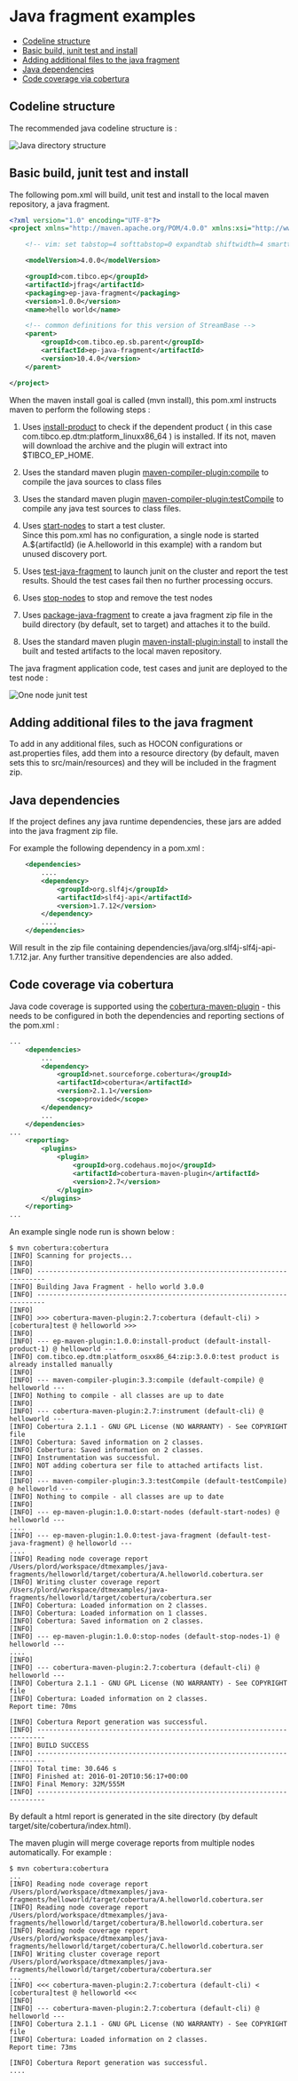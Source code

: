 # Java fragment examples

* [Codeline structure](#codeline-structure)
* [Basic build, junit test and install](#basic-build-junit-test-and-install)
* [Adding additional files to the java fragment](#adding-additional-files-to-the-java-fragment)
* [Java dependencies](#java-dependencies)
* [Code coverage via cobertura](#code-coverage-via-cobertura)

<a name="codeline-structure"></a>

## Codeline structure
  
The recommended java codeline structure is :
  
![Java directory structure](uml/java-structure.svg)

<a name="basic-build-junit-test-and-install"></a>

## Basic build, junit test and install

The following pom.xml will build, unit test and install to the local maven 
repository, a java fragment.

``` xml
<?xml version="1.0" encoding="UTF-8"?>
<project xmlns="http://maven.apache.org/POM/4.0.0" xmlns:xsi="http://www.w3.org/2001/XMLSchema-instance" xsi:schemaLocation="http://maven.apache.org/POM/4.0.0 http://maven.apache.org/xsd/maven-4.0.0.xsd">

    <!-- vim: set tabstop=4 softtabstop=0 expandtab shiftwidth=4 smarttab : -->

    <modelVersion>4.0.0</modelVersion>

    <groupId>com.tibco.ep</groupId>
    <artifactId>jfrag</artifactId>
    <packaging>ep-java-fragment</packaging>
    <version>1.0.0</version>
    <name>hello world</name>

    <!-- common definitions for this version of StreamBase -->
    <parent>
        <groupId>com.tibco.ep.sb.parent</groupId>
        <artifactId>ep-java-fragment</artifactId>
        <version>10.4.0</version>
    </parent>

</project>
```

When the maven install goal is called (mvn install), this pom.xml instructs
maven to perform the following steps :
  
1. Uses [install-product](https://tibcosoftware.github.io/tibco-streaming-maven-plugin/2.0.0-M1/ep-maven-plugin/install-product-mojo.html) to check if the 
    dependent product ( in this case com.tibco.ep.dtm:platform\_linuxx86_64 ) is
    installed.  If its not, maven will download the archive and the plugin
    will extract into $TIBCO\_EP\_HOME.
    
2. Uses the standard maven plugin [maven-compiler-plugin:compile](https://maven.apache.org/plugins/maven-compiler-plugin/compile-mojo.html)
    to compile the java sources to class files
    
3. Uses the standard maven plugin [maven-compiler-plugin:testCompile](https://maven.apache.org/plugins/maven-compiler-plugin/testCompile-mojo.html)
    to compile any java test sources to class files.
    
4. Uses [start-nodes](https://tibcosoftware.github.io/tibco-streaming-maven-plugin/2.0.0-M1/ep-maven-plugin/start-nodes-mojo.html) to start a test cluster.  
    Since this pom.xml has no configuration, a single node is started 
    A.${artifactId} (ie A.helloworld in this example) with a random but unused 
    discovery port.
    
5. Uses [test-java-fragment](https://tibcosoftware.github.io/tibco-streaming-maven-plugin/2.0.0-M1/ep-maven-plugin/test-java-fragment-mojo.html) to launch
    junit on the cluster and report the test results.  Should the test cases
    fail then no further processing occurs.
    
6. Uses [stop-nodes](https://tibcosoftware.github.io/tibco-streaming-maven-plugin/2.0.0-M1/ep-maven-plugin/stop-nodes-mojo.html) to stop and remove the test 
    nodes
  
7. Uses [package-java-fragment](https://tibcosoftware.github.io/tibco-streaming-maven-plugin/2.0.0-M1/ep-maven-plugin/package-java-fragment-mojo.html) to create
    a java fragment zip file in the build directory (by default, set to target)
    and attaches it to the build.
    
8. Uses the standard maven plugin [maven-install-plugin:install](https://maven.apache.org/plugins/maven-install-plugin/install-mojo.html)
    to install the built and tested artifacts to the local maven repository.
    
  
The java fragment application code, test cases and junit are deployed to the
test node :
  
![One node junit test](uml/one-node-junit.svg)

<a name="adding-additional-files-to-the-java-fragment"></a>

## Adding additional files to the java fragment

To add in any additional files, such as HOCON configurations or
ast.properties files, add them into a resource directory (by default, 
maven sets this to src/main/resources) and they will be included in the 
fragment zip.

<a name="java-dependencies"></a>

## Java dependencies

If the project defines any java runtime dependencies, these jars are added
into the java fragment zip file.

For example the following dependency in a pom.xml :

``` xml
    <dependencies>
        ....
        <dependency>
            <groupId>org.slf4j</groupId>
            <artifactId>slf4j-api</artifactId>
            <version>1.7.12</version>
        </dependency>
        ....
    </dependencies>
```

Will result in the zip file containing dependencies/java/org.slf4j-slf4j-api-1.7.12.jar.
Any further transitive dependencies are also added.

<a name="code-coverage-via-cobertura"></a>

## Code coverage via cobertura

Java code coverage is supported using the [cobertura-maven-plugin](http://www.mojohaus.org/cobertura-maven-plugin/) -
this needs to be configured in both the dependencies and reporting sections of
the pom.xml :
  
``` xml
...
    <dependencies>
        ...
        <dependency>
            <groupId>net.sourceforge.cobertura</groupId>
            <artifactId>cobertura</artifactId>
            <version>2.1.1</version>
            <scope>provided</scope>
        </dependency>
        ...
    </dependencies> 
...
    <reporting>
        <plugins>
            <plugin>
                <groupId>org.codehaus.mojo</groupId>
                <artifactId>cobertura-maven-plugin</artifactId>
                <version>2.7</version>
            </plugin>
        </plugins>
    </reporting>    
...
```

An example single node run is shown below :
  
``` shell
$ mvn cobertura:cobertura
[INFO] Scanning for projects...
[INFO]                                                                         
[INFO] ------------------------------------------------------------------------
[INFO] Building Java Fragment - hello world 3.0.0
[INFO] ------------------------------------------------------------------------
[INFO] 
[INFO] >>> cobertura-maven-plugin:2.7:cobertura (default-cli) > [cobertura]test @ helloworld >>>
[INFO] 
[INFO] --- ep-maven-plugin:1.0.0:install-product (default-install-product-1) @ helloworld ---
[INFO] com.tibco.ep.dtm:platform_osxx86_64:zip:3.0.0:test product is already installed manually
[INFO] 
[INFO] --- maven-compiler-plugin:3.3:compile (default-compile) @ helloworld ---
[INFO] Nothing to compile - all classes are up to date
[INFO] 
[INFO] --- cobertura-maven-plugin:2.7:instrument (default-cli) @ helloworld ---
[INFO] Cobertura 2.1.1 - GNU GPL License (NO WARRANTY) - See COPYRIGHT file
[INFO] Cobertura: Saved information on 2 classes.
[INFO] Cobertura: Saved information on 2 classes.
[INFO] Instrumentation was successful.
[INFO] NOT adding cobertura ser file to attached artifacts list.
[INFO] 
[INFO] --- maven-compiler-plugin:3.3:testCompile (default-testCompile) @ helloworld ---
[INFO] Nothing to compile - all classes are up to date
[INFO] 
[INFO] --- ep-maven-plugin:1.0.0:start-nodes (default-start-nodes) @ helloworld ---
.... 
[INFO] --- ep-maven-plugin:1.0.0:test-java-fragment (default-test-java-fragment) @ helloworld ---
....
[INFO] Reading node coverage report /Users/plord/workspace/dtmexamples/java-fragments/helloworld/target/cobertura/A.helloworld.cobertura.ser
[INFO] Writing cluster coverage report /Users/plord/workspace/dtmexamples/java-fragments/helloworld/target/cobertura/cobertura.ser
[INFO] Cobertura: Loaded information on 2 classes.
[INFO] Cobertura: Loaded information on 1 classes.
[INFO] Cobertura: Saved information on 2 classes.
[INFO] 
[INFO] --- ep-maven-plugin:1.0.0:stop-nodes (default-stop-nodes-1) @ helloworld ---
....
[INFO] 
[INFO] --- cobertura-maven-plugin:2.7:cobertura (default-cli) @ helloworld ---
[INFO] Cobertura 2.1.1 - GNU GPL License (NO WARRANTY) - See COPYRIGHT file
[INFO] Cobertura: Loaded information on 2 classes.
Report time: 70ms

[INFO] Cobertura Report generation was successful.
[INFO] ------------------------------------------------------------------------
[INFO] BUILD SUCCESS
[INFO] ------------------------------------------------------------------------
[INFO] Total time: 30.646 s
[INFO] Finished at: 2016-01-20T10:56:17+00:00
[INFO] Final Memory: 32M/555M
[INFO] ------------------------------------------------------------------------
```
  
By default a html report is generated in the site directory (by default 
target/site/cobertura/index.html).
  
The maven plugin will merge coverage reports from multiple nodes 
automatically.  For example :
  
``` shell
$ mvn cobertura:cobertura
...
[INFO] Reading node coverage report /Users/plord/workspace/dtmexamples/java-fragments/helloworld/target/cobertura/A.helloworld.cobertura.ser
[INFO] Reading node coverage report /Users/plord/workspace/dtmexamples/java-fragments/helloworld/target/cobertura/B.helloworld.cobertura.ser
[INFO] Reading node coverage report /Users/plord/workspace/dtmexamples/java-fragments/helloworld/target/cobertura/C.helloworld.cobertura.ser
[INFO] Writing cluster coverage report /Users/plord/workspace/dtmexamples/java-fragments/helloworld/target/cobertura/cobertura.ser
...
[INFO] <<< cobertura-maven-plugin:2.7:cobertura (default-cli) < [cobertura]test @ helloworld <<<
[INFO] 
[INFO] --- cobertura-maven-plugin:2.7:cobertura (default-cli) @ helloworld ---
[INFO] Cobertura 2.1.1 - GNU GPL License (NO WARRANTY) - See COPYRIGHT file
[INFO] Cobertura: Loaded information on 2 classes.
Report time: 73ms

[INFO] Cobertura Report generation was successful.
....
```
